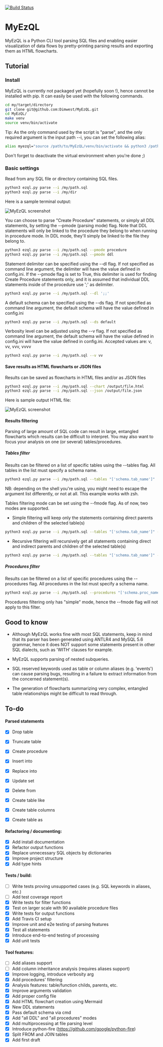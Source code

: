 [![Build Status](https://travis-ci.com/Dimwest/MyEzQL.svg?branch=master)](https://travis-ci.com/Dimwest/MyEzQL)

# MyEzQL

MyEzQL is a Python CLI tool parsing SQL files and enabling easier visualization of data flows 
by pretty-printing parsing results and exporting them as HTML flowcharts.


## Tutorial

### Install

MyEzQL is currently not packaged yet (hopefully soon !), hence cannot be installed with pip.
It can easily be used with the following commands.

```bash
cd my/target/directory
git clone git@github.com:Dimwest/MyEzQL.git
cd MyEzQL/
make venv
source venv/bin/activate
```

Tip: As the only command used by the script is "parse", and the only required argument is the input path --i, you can set the following alias:

```bash
alias myezql="source /path/to/MyEzQL/venv/bin/activate && python3 /path/to/MyEzQL/ezql.py parse --i"
```

Don't forget to deactivate the virtual environment when you're done ;)

### Basic settings

Read from any SQL file or directory containing SQL files.

```bash
python3 ezql.py parse --i /my/path.sql
python3 ezql.py parse --i /my/dir
```

Here is a sample terminal output:

![MyEzQL screenshot](img/cmd.png?raw=true "MyEzQL CLI creenshot")

You can choose to parse "Create Procedure" statements, or simply all DDL statements,
by setting the --pmode (parsing mode) flag. Note that DDL statements will only be linked to the procedure
they belong to when running in procedure mode. In DDL mode, they'll simply be linked to the
file they belong to.
```bash
python3 ezql.py parse --i /my/path.sql --pmode procedure
python3 ezql.py parse --i /my/path.sql --pmode ddl
```

Statement delimiter can be specified using the --dl flag.
If not specified as command line argument, the delimiter will have the value defined in config.ini.
If the --pmode flag is set to True, this delimiter is used for finding Create Procedure statements only, 
and it is assumed that individual DDL statements inside of the procedure use ';' as delimiter.
```bash
python3 ezql.py parse --i /my/path.sql --dl ';;'
```

A default schema can be specified using the --ds flag.
If not specified as command line argument, the default schema will have the value defined in config.ini
```bash
python3 ezql.py parse --i /my/path.sql --ds default
```
Verbosity level can be adjusted using the --v flag.
If not specified as command line argument, the default schema will have the value defined in config.ini
will have the value defined in config.ini. Accepted values are: v, vv, vvv, vvvv

```bash
python3 ezql.py parse --i /my/path.sql --v vv
```


#### Save results as HTML flowcharts or JSON files

Results can be saved as flowcharts in HTML files and/or as JSON files
```bash
python3 ezql.py parse --i /my/path.sql --chart /output/file.html
python3 ezql.py parse --i /my/path.sql --json /output/file.json
```
Here is sample output HTML file:

![MyEzQL screenshot](img/flowchart.png?raw=true "MyEzQL flowchart screenshot")

#### Results filtering

Parsing of large amount of SQL code can result in large, entangled flowcharts which
results can be difficult to interpret. You may also want to focus your analysis
on one (or several) tables/procedures.

##### Tables filter

Results can be filtered on a list of specific tables using the --tables flag.
All tables in the list must specify a schema name.
```bash
python3 ezql.py parse --i /my/path.sql --tables "['schema.tab_name']"
```
NB: depending on the shell you're using, you might need to escape the argument list differently, or not at all.
This example works with zsh.

Tables filtering mode can be set using the --fmode flag. As of now, two modes are supported.

- Simple filtering will keep only the statements containing direct parents and children of the selected table(s)

```bash
python3 ezql.py parse --i /my/path.sql --tables "['schema.tab_name']" --fmode simple
```

- Recursive filtering will recursively get all statements containing direct and indirect parents and children of the selected table(s)

```bash
python3 ezql.py parse --i /my/path.sql --tables "['schema.tab_name']" --fmode rec
```

##### Procedures filter

Results can be filtered on a list of specific procedures using the --procedures flag.
All procedures in the list must specify a schema name. 

```bash
python3 ezql.py parse --i /my/path.sql --procedures "['schema.proc_name']"
```

Procedures filtering only has "simple" mode, hence the --fmode flag will not apply to this filter.

## Good to know

- Although MyEzQL works fine with most SQL statements, keep in mind that its parser 
has been generated using ANTLR4 and MySQL 5.6 grammar, hence it does NOT support some 
statements present in other SQL dialects, such as 'WITH' clauses for example.

- MyEzQL supports parsing of nested subqueries.

- SQL reserved keywords used as table or column aliases (e.g. 'events') can cause parsing bugs,
resulting in a failure to extract information from the concerned statement(s).

- The generation of flowcharts summarizing very complex, entangled table relationships might be
difficult to read through.

## To-do

#### Parsed statements
- [x] Drop table
- [x] Truncate table
- [x] Create procedure
- [x] Insert into
- [x] Replace into
- [x] Update set
- [x] Delete from
- [x] Create table like
- [x] Create table columns
- [x] Create table as


#### Refactoring / documenting:
- [x] Add install documentation
- [x] Refactor output functions
- [x] Replace unnecessary SQL objects by dictionaries
- [x] Improve project structure
- [x] Add type hints

#### Tests / build:
- [ ] Write tests proving unsupported cases (e.g. SQL keywords in aliases, etc.)
- [ ] Add test coverage report
- [x] Write tests for filter functions
- [x] Test on larger scale with 90 available procedure files
- [x] Write tests for output functions
- [x] Add Travis CI setup
- [x] Improve unit and e2e testing of parsing features
- [x] Test all statements
- [x] Introduce end-to-end testing of processing
- [x] Add unit tests

#### Tool features:
- [ ] Add aliases support
- [ ] Add column inheritance analysis (requires aliases support)
- [x] Improve logging, introduce verbosity arg
- [x] Add procedures' filtering
- [x] Analysis features: table/function childs, parents, etc.
- [x] Improve arguments validation
- [x] Add proper config file
- [x] Add HTML flowchart creation using Mermaid
- [x] New DDL statements
- [x] Pass default schema via cmd
- [x] Add "all DDL" and "all procedures" modes
- [x] Add multiprocessing at file parsing level
- [x] Introduce python-fire (https://github.com/google/python-fire)
- [x] Split FROM and JOIN tables
- [x] Add first draft
